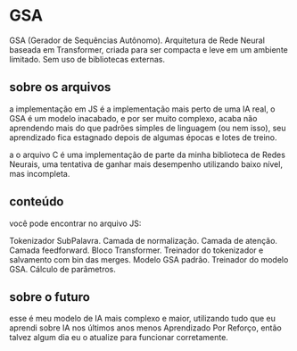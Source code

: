 # GSA
GSA (Gerador de Sequências Autônomo). Arquitetura de Rede Neural baseada em Transformer, criada para ser compacta e leve em um ambiente limitado. Sem uso de bibliotecas externas.

## sobre os arquivos
a implementação em JS é a implementação mais perto de uma IA real, o GSA é um modelo inacabado, e por ser muito complexo, acaba não aprendendo mais do que padrões simples de linguagem (ou nem isso), seu aprendizado fica estagnado depois de algumas épocas e lotes de treino.

a o arquivo C é uma implementação de parte da minha biblioteca de Redes Neurais, uma tentativa de ganhar mais desempenho utilizando baixo nível, mas incompleta.

## conteúdo 

você pode encontrar no arquivo JS:

Tokenizador SubPalavra.
Camada de normalização.
Camada de atenção.
Camada feedforward.
Bloco Transformer.
Treinador do tokenizador e salvamento com bin das merges.
Modelo GSA padrão.
Treinador do modelo GSA.
Cálculo de parâmetros.

## sobre o futuro
esse é meu modelo de IA mais complexo e maior, utilizando tudo que eu aprendi sobre IA nos últimos anos menos Aprendizado Por Reforço, então talvez algum dia eu o atualize para funcionar corretamente.
